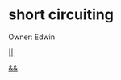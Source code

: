 # short circuiting

Owner: Edwin

[||](https://www.notion.so/f0f8d35324bc4b4db44098296152481c?pvs=21)

[&&](https://www.notion.so/9810f1d470424915943b02384648b32e?pvs=21)